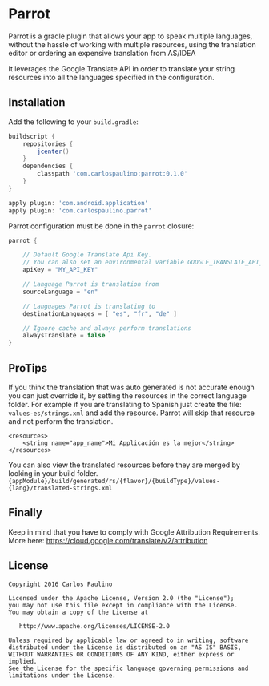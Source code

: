 Parrot
======

Parrot is a gradle plugin that allows your app to speak multiple languages, without the hassle of working with multiple resources, using the translation editor or ordering an expensive translation from AS/IDEA

It leverages the Google Translate API in order to translate your string resources into all the languages specified in the configuration.

Installation
------------

Add the following to your `build.gradle`:

```gradle
buildscript {
    repositories {
        jcenter()
    }
    dependencies {
        classpath 'com.carlospaulino:parrot:0.1.0'
    }
}

apply plugin: 'com.android.application'
apply plugin: 'com.carlospaulino.parrot'
```

Parrot configuration must be done in the `parrot` closure:

```gradle
parrot {

    // Default Google Translate Api Key.
    // You can also set an environmental variable GOOGLE_TRANSLATE_API_KEY with the key
    apiKey = "MY_API_KEY"

    // Language Parrot is translation from
    sourceLanguage = "en"

    // Languages Parrot is translating to
    destinationLanguages = [ "es", "fr", "de" ]

    // Ignore cache and always perform translations
    alwaysTranslate = false
}
```

ProTips
-------

If you think the translation that was auto generated is not accurate enough you can just override it, by setting the resources in the correct language folder. For example if you are translating to Spanish just create the file: `values-es/strings.xml` and add the resource. Parrot will skip that resource and not perform the translation.
```
<resources>
    <string name="app_name">Mi Applicación es la mejor</string>
</resources>
````

You can also view the translated resources before they are merged by looking in your build folder.
`{appModule}/build/generated/rs/{flavor}/{buildType}/values-{lang}/translated-strings.xml`

Finally
-------
Keep in mind that you have to comply with Google Attribution Requirements. More here: https://cloud.google.com/translate/v2/attribution


License
--------

    Copyright 2016 Carlos Paulino

    Licensed under the Apache License, Version 2.0 (the "License");
    you may not use this file except in compliance with the License.
    You may obtain a copy of the License at

       http://www.apache.org/licenses/LICENSE-2.0

    Unless required by applicable law or agreed to in writing, software
    distributed under the License is distributed on an "AS IS" BASIS,
    WITHOUT WARRANTIES OR CONDITIONS OF ANY KIND, either express or implied.
    See the License for the specific language governing permissions and
    limitations under the License.